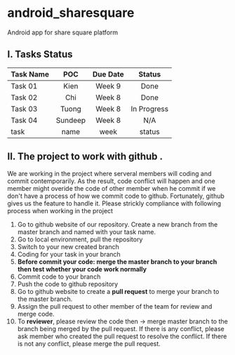 # android_sharesquare
Android app for share square platform

## I. Tasks Status

| Task Name                                                                             |    POC     | Due Date |   Status  |
| --------------------------------------------------------------------------------------|:----------:| :-------:|:---------:|
| Task 01| Kien       |Week 9    |Done      |
| Task 02| Chi       |Week 8    |Done      |
| Task 03| Tuong       |Week 8    |In Progress      |
| Task 04| Sundeep       |Week 8    |N/A      |
| task |name| week | status|




## II. The project to work with github .  
   We are working in the project where serveral members will coding and commit contemporarily. As the result, code conflict will happen and one member might overide the code of other member when he commit if we don't have a process of how we commit code to github. Fortunately, github gives us the feature to handle it. Please strickly compliance with following process when working in the project
   1. Go to github website of our repository. Create a new branch from the master branch and named with your task name.
   2. Go to local environment, pull the repository
   3. Switch to your new created branch
   4. Coding for your task in your branch
   5. **Before commit your code: merge the master branch to your branch then test whether your code work normally**
   6. Commit code to your branch
   7. Push the code to github repository
   8. Go to github website to create a **pull request** to merge your branch to the master branch.
   9. Assign the pull request to other member of the team for review and merge code.
   10. To **reviewer**, please review the code then -> merge master branch to the branch being merged by the pull request. If there is any conflict, please ask member who created the pull request to resolve the conflict. If there is not any conflict, please merge the pull request.
